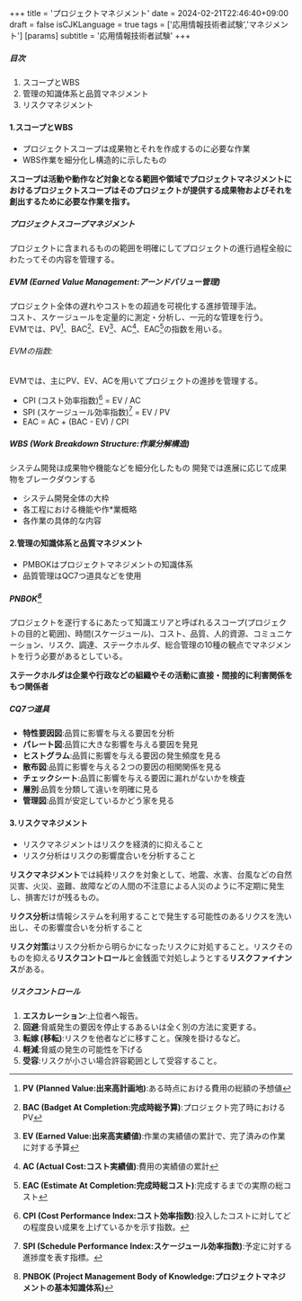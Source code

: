 +++
title = 'プロジェクトマネジメント'
date = 2024-02-21T22:46:40+09:00
draft = false
isCJKLanguage = true
tags = ['応用情報技術者試験','マネジメント']
[params]
    subtitle = '応用情報技術者試験'
+++

##### 目次
1. スコープとWBS
2. 管理の知識体系と品質マネジメント
3. リスクマネジメント
#### 1.スコープとWBS
* プロジェクトスコープは成果物とそれを作成するのに必要な作業
* WBS作業を細分化し構造的に示したもの

**スコープは活動や動作など対象となる範囲や領域でプロジェクトマネジメントにおけるプロジェクトスコープはそのプロジェクトが提供する成果物およびそれを創出するために必要な作業を指す。**

##### プロジェクトスコープマネジメント
プロジェクトに含まれるものの範囲を明確にしてプロジェクトの進行過程全般にわたってその内容を管理する。
##### EVM (Earned Value Management:アーンドバリュー管理)
プロジェクト全体の遅れやコストをの超過を可視化する進捗管理手法。  
コスト、スケージュールを定量的に測定・分析し、一元的な管理を行う。  
EVMでは、PV[^1]、BAC[^2]、EV[^3]、AC[^4]、EAC[^5]の指数を用いる。
###### EVMの指数:

EVMでは、主にPV、EV、ACを用いてプロジェクトの進捗を管理する。
- CPI (コスト効率指数)[^6] = EV / AC<br>
- SPI (スケージュール効率指数)[^7] = EV / PV
- EAC = AC + (BAC - EV) / CPI

##### WBS (Work Breakdown Structure:作業分解構造)
システム開発ほ成果物や機能などを細分化したもの
開発では進展に応じて成果物をブレークダウンする
* システム開発全体の大枠
* 各工程における機能や作*業概略
* 各作業の具体的な内容

#### 2.管理の知識体系と品質マネジメント
* PMBOKはプロジェクトマネジメントの知識体系
* 品質管理はQC7つ道具などを使用
##### PNBOK[^8]
プロジェクトを遂行するにあたって知識エリアと呼ばれるスコープ(プロジェクトの目的と範囲)、時間(スケージュール)、コスト、品質、人的資源、コミュニケーション、リスク、調達、ステークホルダ、総合管理の10種の観点でマネジメントを行う必要があるとしている。

**ステークホルダは企業や行政などの組織やその活動に直接・間接的に利害関係をもつ関係者**
##### CQ7つ道具
* **特性要因図**:品質に影響を与える要因を分析
* **パレート図**:品質に大きな影響を与える要因を発見
* **ヒストグラム**:品質に影響を与える要因の発生頻度を見る
* **散布図**:品質に影響を与える２つの要因の相関関係を見る
* **チェックシート**:品質に影響を与える要因に漏れがないかを検査
* **層別**:品質を分類して違いを明確に見る
* **管理図**:品質が安定しているかどう家を見る

#### 3.リスクマネジメント
* リスクマネジメントはリスクを経済的に抑えること
* リスク分析はリスクの影響度合いを分析すること

**リスクマネジメント**では純粋リスクを対象として、地震、水害、台風などの自然災害、火災、盗難、故障などの人間の不注意による人災のように不定期に発生し、損害だけが残るもの。  

**リクス分析**は情報システムを利用することで発生する可能性のあるリクスを洗い出し、その影響度合いを分析すること

**リスク対策**はリスク分析から明らかになったリスクに対処すること。リスクそのものを抑える**リスクコントロール**と金銭面で対処しようとする**リスクファイナンス**がある。

##### リスクコントロール
1. **エスカレーション**:上位者へ報告。
2. **回避**:脅威発生の要因を停止するあるいは全く別の方法に変更する。
3. **転嫁 (移転)**:リスクを他者などに移すこと。保険を掛けるなど。
4. **軽減**:脅威の発生の可能性を下げる
5. **受容**:リスクが小さい場合許容範囲として受容すること。

[^1]: **PV (Planned Value:出来高計画地)**:ある時点における費用の総額の予想値  
[^2]: **BAC (Badget At Completion:完成時総予算)**:プロジェクト完了時におけるPV
[^3]: **EV (Earned Value:出来高実績値)**:作業の実績値の累計で、完了済みの作業に対する予算
[^4]: **AC (Actual Cost:コスト実績値)**:費用の実績値の累計
[^5]: **EAC (Estimate At Completion:完成時総コスト)**:完成するまでの実際の総コスト
[^6]: **CPI (Cost Performance Index:コスト効率指数)**:投入したコストに対してどの程度良い成果を上げているかを示す指数。
[^7]: **SPI (Schedule Performance Index:スケージュール効率指数)**:予定に対する進捗度を表す指標。
[^8]: **PNBOK (Project Management Body of Knowledge:プロジェクトマネジメントの基本知識体系)**